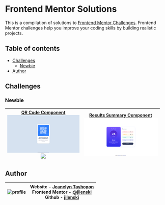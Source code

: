 # Frontend Mentor Solutions

This is a compilation of solutions to [Frontend Mentor Challenges](https://www.frontendmentor.io/challenges). Frontend Mentor challenges help you improve your coding skills by building realistic projects.

## Table of contents

- [Challenges](#challenges)
  - [Newbie](#newbie)
- [Author](#author)

## Challenges

### Newbie

| [QR Code Component](https://github.com/jilenski/frontend-mentor-solutions/tree/main/qr-code-component) [![](././qr-code-component/ss-web.jpg)![](./qr-code-component/)](https://frontend-mentor-solution-qr-code-component.vercel.app/) | [Results Summary Component](https://github.com/jilenski/frontend-mentor-solutions/tree/main/results-summary-component) [![](././results-summary-component/ss-desktop.png)](https://frontend-mentor-solution-results-summary-component.vercel.app/) |
| --------------------------------------------------------------------------------------------------------------------------------------------------------------------------------------------------------------------------------------- | -------------------------------------------------------------------------------------------------------------------------------------------------------------------------------------------------------------------------------------------------- |

## Author

| <img src="https://media.licdn.com/dms/image/D5603AQF3ma3L9Mw6KQ/profile-displayphoto-shrink_800_800/0/1688980503267?e=1706745600&v=beta&t=UzT3_k4dR8PN1WiV29e56Tap3wQG6HH7xsrJkZh-nSY" alt="profile" width="100"> | Website - [Jeanelyn Tayhopon](https://jeanelyntayhopon.com/)<br>Frontend Mentor - [@jilenski](https://www.frontendmentor.io/profile/jilenski)<br> Github - [jilenski](https://github.com/jilenski) |
| ----------------------------------------------------------------------------------------------------------------------------------------------------------------------------------------------------------------- | -------------------------------------------------------------------------------------------------------------------------------------------------------------------------------------------------- |
